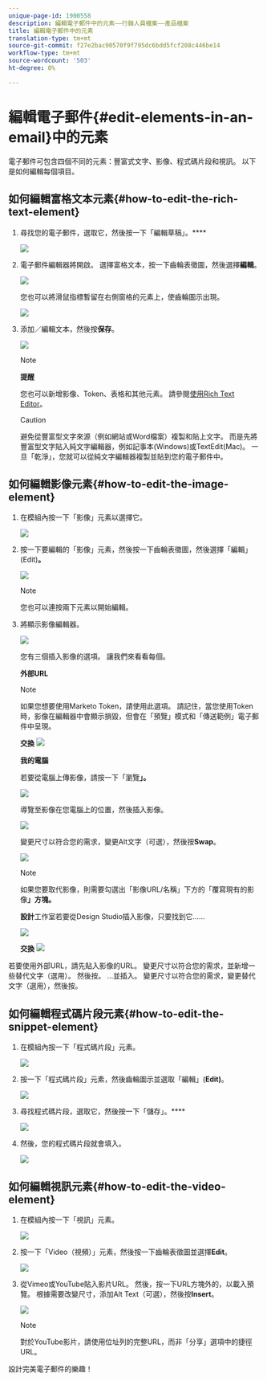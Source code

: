 ```yaml
---
unique-page-id: 1900558
description: 編輯電子郵件中的元素——行銷人員檔案——產品檔案
title: 編輯電子郵件中的元素
translation-type: tm+mt
source-git-commit: f27e2bac90570f9f795dc6bdd5fcf208c446be14
workflow-type: tm+mt
source-wordcount: '503'
ht-degree: 0%

---
```



# 編輯電子郵件{#edit-elements-in-an-email}中的元素

電子郵件可包含四個不同的元素：豐富式文字、影像、程式碼片段和視訊。 以下是如何編輯每個項目。

## 如何編輯富格文本元素{#how-to-edit-the-rich-text-element}

1. 尋找您的電子郵件，選取它，然後按一下「編輯草稿」。****

   ![](assets/one-edited.png)

1. 電子郵件編輯器將開啟。 選擇富格文本，按一下齒輪表徵圖，然後選擇&#x200B;**編輯**。

   ![](assets/two.png)

   您也可以將滑鼠指標暫留在右側窗格的元素上，使齒輪圖示出現。

   ![](assets/three.png)

1. 添加／編輯文本，然後按&#x200B;**保存**。

   ![](assets/four.png)

   >[!NOTE]
   >
   >**提醒**
   >
   >
   >您也可以新增影像、Token、表格和其他元素。 請參閱[使用Rich Text Editor](../../../../product-docs/email-marketing/general/understanding-the-email-editor/using-the-rich-text-editor.md)。

   >[!CAUTION]
   >
   >避免從豐富型文字來源（例如網站或Word檔案）複製和貼上文字。 而是先將豐富型文字貼入純文字編輯器，例如記事本(Windows)或TextEdit(Mac)。 一旦「乾淨」，您就可以從純文字編輯器複製並貼到您的電子郵件中。

## 如何編輯影像元素{#how-to-edit-the-image-element}

1. 在模組內按一下「影像」元素以選擇它。

   ![](assets/five.png)

1. 按一下要編輯的「影像」元素，然後按一下齒輪表徵圖，然後選擇「編輯」(Edit)**。**

   ![](assets/six.png)

   >[!NOTE]
   >
   >您也可以連按兩下元素以開始編輯。

1. 將顯示影像編輯器。

   ![](assets/seven.png)

   您有三個插入影像的選項。 讓我們來看看每個。

   **外部URL**

   >[!NOTE]
   >
   >如果您想要使用Marketo Token，請使用此選項。 請記住，當您使用Token時，影像在編輯器中會顯示損毀，但會在「預覽」模式和「傳送範例」電子郵件中呈現。

   **交換** ![](assets/eight.png)

   **我的電腦**

   若要從電腦上傳影像，請按一下「瀏覽&#x200B;**」。**

   ![](assets/nine.png)

   導覽至影像在您電腦上的位置，然後插入影像。

   ![](assets/ten.png)

   變更尺寸以符合您的需求，變更Alt文字（可選），然後按&#x200B;**Swap**。

   ![](assets/eleven.png)

   >[!NOTE]
   >
   >如果您要取代影像，則需要勾選出「影像URL/名稱」下方的「覆寫現有的影像&#x200B;**」方塊。**

   **設計**&#x200B;工作室若要從Design Studio插入影像，只要找到它……

   ![](assets/twelve.png)

   **交換**
   ![](assets/thirteen.png)

若要使用外部URL，請先貼入影像的URL。 變更尺寸以符合您的需求，並新增一些替代文字（選用）。 然後按。               ...並插入。 變更尺寸以符合您的需求，變更替代文字（選用），然後按。

## 如何編輯程式碼片段元素{#how-to-edit-the-snippet-element}

1. 在模組內按一下「程式碼片段」元素。

   ![](assets/fourteen.png)

1. 按一下「程式碼片段」元素，然後齒輪圖示並選取「編輯」(**Edit)**。

   ![](assets/fifteen.png)

1. 尋找程式碼片段，選取它，然後按一下「儲存」。****

   ![](assets/sixteen.png)

1. 然後，您的程式碼片段就會填入。

   ![](assets/eighteen.png)

## 如何編輯視訊元素{#how-to-edit-the-video-element}

1. 在模組內按一下「視訊」元素。

   ![](assets/nineteen.png)

1. 按一下「Video（視頻）」元素，然後按一下齒輪表徵圖並選擇&#x200B;**Edit**。

   ![](assets/twenty.png)

1. 從Vimeo或YouTube貼入影片URL。 然後，按一下URL方塊外的，以載入預覽。 根據需要改變尺寸，添加Alt Text（可選），然後按&#x200B;**Insert**。

   ![](assets/twentyone.png)

   >[!NOTE]
   >
   >對於YouTube影片，請使用位址列的完整URL，而非「分享」選項中的捷徑URL。

設計完美電子郵件的樂趣！
